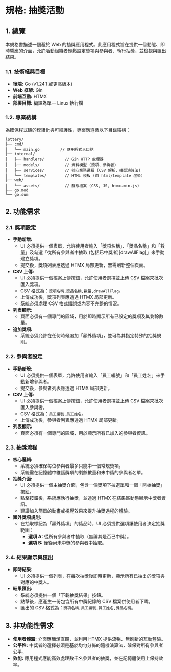 # 規格: 抽獎活動

## 1. 總覽

本規格書描述一個基於 Web 的抽獎應用程式。此應用程式旨在提供一個動態、即時響應的介面，允許活動組織者輕鬆設定獎項與參與者、執行抽獎，並檢視與匯出結果。

### 1.1. 技術棧與目標

- **後端:** Go (v1.24.1 或更高版本)
- **Web 框架:** Gin
- **前端互動:** HTMX
- **部署目標:** 編譯為單一 Linux 執行檔

### 1.2. 專案結構

為確保程式碼的模組化與可維護性，專案應遵循以下目錄結構：

```
lottery/
├── cmd/
│   └── main.go         // 應用程式入口點
├── internal/
│   ├── handlers/         // Gin HTTP 處理器
│   ├── models/           // 資料模型 (獎項、參與者)
│   ├── services/         // 核心業務邏輯 (CSV 解析、抽獎演算法)
│   └── templates/        // HTML 模板 (由 html/template 渲染)
├── web/
│   └── assets/           // 靜態檔案 (CSS, JS, htmx.min.js)
├── go.mod
└── go.sum
```

## 2. 功能需求

### 2.1. 獎項設定

- **手動新增:**
    - UI 必須提供一個表單，允許使用者輸入「獎項名稱」、「獎品名稱」和「數量」及勾選「從所有參與者中抽取 (包括已中獎者)[drawAllFlag]」來手動建立獎項。
    - 提交後，獎項列表應透過 HTMX 局部更新，無需刷新整個頁面。
- **CSV 上傳:**
    - UI 必須提供一個檔案上傳按鈕，允許使用者選擇並上傳 CSV 檔案來批次匯入獎項。
    - CSV 格式為：`獎項名稱,獎品名稱,數量,drawAllFlag`。
    - 上傳成功後，獎項列表應透過 HTMX 局部更新。
    - 系統必須處理 CSV 格式錯誤或內容不完整的情況。
- **列表顯示:**
    - 頁面必須有一個專門的區域，用於即時顯示所有已設定的獎項及其剩餘數量。
- **追加獎項:**
    - 系統必須允許在任何時候追加「額外獎項」，並可為其指定特殊的抽獎規則。

### 2.2. 參與者設定

- **手動新增:**
    - UI 必須提供一個表單，允許使用者輸入「員工編號」和「員工姓名」來手動新增參與者。
    - 提交後，參與者列表應透過 HTMX 局部更新。
- **CSV 上傳:**
    - UI 必須提供一個檔案上傳按鈕，允許使用者選擇並上傳 CSV 檔案來批次匯入參與者。
    - CSV 格式為：`員工編號,員工姓名`。
    - 上傳成功後，參與者列表應透過 HTMX 局部更新。
- **列表顯示:**
    - 頁面必須有一個專門的區域，用於顯示所有已加入的參與者資訊。

### 2.3. 抽獎流程

- **核心邏輯:**
    - 系統必須確保每位參與者最多只能中一個常規獎項。
    - 系統需在記憶體中維護獎項的剩餘數量和未中獎的參與者名單。
- **抽獎介面:**
    - UI 必須提供一個主抽獎介面，包含一個獎項下拉選單和一個「開始抽獎」按鈕。
    - 點擊按鈕後，系統應執行抽獎，並透過 HTMX 在結果區動態顯示中獎者資訊。
    - 建議加入簡單的動畫或視覺效果來提升抽獎過程的體驗。
- **額外獎項規則:**
    - 在抽取標記為「額外獎項」的獎品時，UI 必須提供選項讓使用者決定抽獎範圍：
        - **選項 A:** 從所有參與者中抽取（無論其是否已中獎）。
        - **選項 B:** 僅從尚未中獎的參與者中抽取。

### 2.4. 結果顯示與匯出

- **即時結果:**
    - UI 必須提供一個列表，在每次抽獎後即時更新，顯示所有已抽出的獎項與對應的中獎人。
- **結果匯出:**
    - 系統必須提供一個「下載抽獎結果」按鈕。
    - 點擊後，應產生一份包含所有中獎紀錄的 CSV 檔案供使用者下載。
    - 匯出的 CSV 格式為：`獎項名稱,員工編號,員工姓名,獎品名稱`。

## 3. 非功能性需求

- **使用者體驗:** 介面應簡潔直觀，並利用 HTMX 提供流暢、無刷新的互動體驗。
- **公平性:** 中獎者的選擇必須是基於均勻分佈的隨機演算法，確保對所有參與者公平。
- **效能:** 應用程式應能高效處理數千名參與者的抽獎，並在記憶體使用上保持效率。
